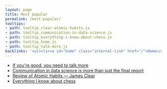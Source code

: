 ```yaml
---
layout: page
title: Most popular
permalink: /most-popular/
tooltips: 
- path: tooltip_clear-atomic-habits.js
- path: tooltip_communication-in-data-science.js
- path: tooltip_everything-i-know-about-chess.js
- path: tooltip_home.js
- path: tooltip_talk-more.js
backlinks: '<ul><li><a id="home" class="internal-link" href="/">Home</a></li></ul>'
---
```


* <a id="talk-more" class="internal-link" href="/talk-more/">If you're good, you need to talk more</a>
* <a id="communication-in-data-science" class="internal-link" href="/communication-in-data-science/">Communication in data science is more than just the final report</a>
* <a id="clear-atomic-habits" class="internal-link" href="/clear-atomic-habits/">Review of Atomic Habits — James Clear</a>
* <a id="everything-i-know-about-chess" class="internal-link" href="/everything-i-know-about-chess/">Everything I know about chess</a>